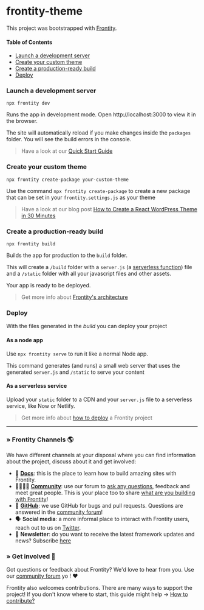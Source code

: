 # frontity-theme

This project was bootstrapped with [Frontity](https://frontity.org/).

#### Table of Contents

- [Launch a development server](#launch-a-development-server)
- [Create your custom theme](#create-your-custom-theme)
- [Create a production-ready build](#create-a-production-ready-build)
- [Deploy](#deploy)

### Launch a development server

```
npx frontity dev
```

Runs the app in development mode. Open http://localhost:3000 to view it in the browser.

The site will automatically reload if you make changes inside the `packages` folder. You will see the build errors in the console.

> Have a look at our [Quick Start Guide](https://docs.frontity.org/getting-started/quick-start-guide)

### Create your custom theme

```
npx frontity create-package your-custom-theme
```

Use the command `npx frontity create-package` to create a new package that can be set in your `frontity.settings.js` as your theme

> Have a look at our blog post [How to Create a React WordPress Theme in 30 Minutes](https://frontity.org/blog/how-to-create-a-react-theme-in-30-minutes/)

### Create a production-ready build

```
npx frontity build
```

Builds the app for production to the `build` folder.

This will create a `/build` folder with a `server.js` (a [serverless function](https://vercel.com/docs/v2/serverless-functions/introduction)) file and a `/static` folder with all your javascript files and other assets.

Your app is ready to be deployed.

> Get more info about [Frontity's architecture](https://docs.frontity.org/architecture)

### Deploy

With the files generated in the _build_ you can deploy your project

#### As a node app

Use `npx frontity serve` to run it like a normal Node app.

This command generates (and runs) a small web server that uses the generated `server.js` and `/static` to serve your content

#### As a serverless service

Upload your `static` folder to a CDN and your `server.js` file to a serverless service, like Now or Netlify.

> Get more info about [how to deploy](https://docs.frontity.org/deployment) a Frontity project

---

### » Frontity Channels 🌎

We have different channels at your disposal where you can find information about the project, discuss about it and get involved:

- 📖 **[Docs](https://docs.frontity.org)**: this is the place to learn how to build amazing sites with Frontity.
- 👨‍👩‍👧‍👦 **[Community](https://community.frontity.org/)**: use our forum to [ask any questions](https://community.frontity.org/c/dev-talk-questions), feedback and meet great people. This is your place too to share [what are you building with Frontity](https://community.frontity.org/c/showcases)!
- 🐞 **[GitHub](https://github.com/frontity/frontity)**: we use GitHub for bugs and pull requests. Questions are answered in the [community forum](https://community.frontity.org/)!
- 🗣 **Social media**: a more informal place to interact with Frontity users, reach out to us on [Twitter](https://twitter.com/frontity).
- 💌 **Newsletter**: do you want to receive the latest framework updates and news? Subscribe [here](https://frontity.org/)

### » Get involved 🤗

Got questions or feedback about Frontity? We'd love to hear from you. Use our [community forum](https://community.frontity.org) yo ! ❤️

Frontity also welcomes contributions. There are many ways to support the project! If you don't know where to start, this guide might help → [How to contribute?](https://docs.frontity.org/contributing/how-to-contribute)
